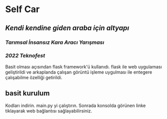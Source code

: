 # Self Car 
## _Kendi kendine giden araba için altyapı_
### _Tarımsal İnsansız Kara Aracı Yarışması_
### _2022 Teknofest_


Basit olması açısından flask framework'ü kullanıdı. flask ile web uygulaması geliştirildi ve arkaplanda çalışan görüntü işleme uygulması ile entegere çalışabilme özelliği getirildi. 

## basit kurulum

Kodları indirin. main.py yi çalıştırın. Sonrada konsolda görünen linke tiklayarak web bağlantısı sağlayabilirsiniz.

